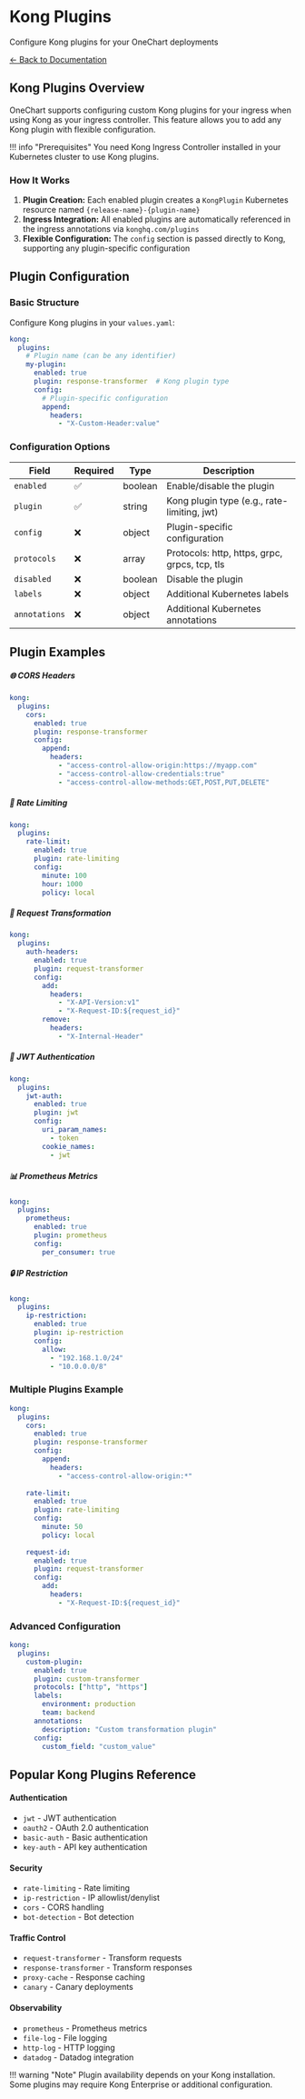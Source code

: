 # Kong Plugins

Configure Kong plugins for your OneChart deployments

[← Back to Documentation](index.md)

## Kong Plugins Overview

OneChart supports configuring custom Kong plugins for your ingress when using Kong as your ingress controller. This feature allows you to add any Kong plugin with flexible configuration.

!!! info "Prerequisites"
    You need Kong Ingress Controller installed in your Kubernetes cluster to use Kong plugins.

### How It Works

1. **Plugin Creation:** Each enabled plugin creates a `KongPlugin` Kubernetes resource named `{release-name}-{plugin-name}`
2. **Ingress Integration:** All enabled plugins are automatically referenced in the ingress annotations via `konghq.com/plugins`
3. **Flexible Configuration:** The `config` section is passed directly to Kong, supporting any plugin-specific configuration

## Plugin Configuration

### Basic Structure

Configure Kong plugins in your `values.yaml`:

```yaml
kong:
  plugins:
    # Plugin name (can be any identifier)
    my-plugin:
      enabled: true
      plugin: response-transformer  # Kong plugin type
      config:
        # Plugin-specific configuration
        append:
          headers:
            - "X-Custom-Header:value"
```

### Configuration Options

| Field | Required | Type | Description |
|-------|----------|------|-------------|
| `enabled` | ✅ | boolean | Enable/disable the plugin |
| `plugin` | ✅ | string | Kong plugin type (e.g., rate-limiting, jwt) |
| `config` | ❌ | object | Plugin-specific configuration |
| `protocols` | ❌ | array | Protocols: http, https, grpc, grpcs, tcp, tls |
| `disabled` | ❌ | boolean | Disable the plugin |
| `labels` | ❌ | object | Additional Kubernetes labels |
| `annotations` | ❌ | object | Additional Kubernetes annotations |

## Plugin Examples

<div class="plugin-example">
<h5>🌐 CORS Headers</h5>

```yaml
kong:
  plugins:
    cors:
      enabled: true
      plugin: response-transformer
      config:
        append:
          headers:
            - "access-control-allow-origin:https://myapp.com"
            - "access-control-allow-credentials:true"
            - "access-control-allow-methods:GET,POST,PUT,DELETE"
```
</div>

<div class="plugin-example">
<h5>🚦 Rate Limiting</h5>

```yaml
kong:
  plugins:
    rate-limit:
      enabled: true
      plugin: rate-limiting
      config:
        minute: 100
        hour: 1000
        policy: local
```
</div>

<div class="plugin-example">
<h5>🔄 Request Transformation</h5>

```yaml
kong:
  plugins:
    auth-headers:
      enabled: true
      plugin: request-transformer
      config:
        add:
          headers:
            - "X-API-Version:v1"
            - "X-Request-ID:${request_id}"
        remove:
          headers:
            - "X-Internal-Header"
```
</div>

<div class="plugin-example">
<h5>🔐 JWT Authentication</h5>

```yaml
kong:
  plugins:
    jwt-auth:
      enabled: true
      plugin: jwt
      config:
        uri_param_names:
          - token
        cookie_names:
          - jwt
```
</div>

<div class="plugin-example">
<h5>📊 Prometheus Metrics</h5>

```yaml
kong:
  plugins:
    prometheus:
      enabled: true
      plugin: prometheus
      config:
        per_consumer: true
```
</div>

<div class="plugin-example">
<h5>🔒 IP Restriction</h5>

```yaml
kong:
  plugins:
    ip-restriction:
      enabled: true
      plugin: ip-restriction
      config:
        allow:
          - "192.168.1.0/24"
          - "10.0.0.0/8"
```
</div>

### Multiple Plugins Example

```yaml
kong:
  plugins:
    cors:
      enabled: true
      plugin: response-transformer
      config:
        append:
          headers:
            - "access-control-allow-origin:*"
    
    rate-limit:
      enabled: true
      plugin: rate-limiting
      config:
        minute: 50
        policy: local
    
    request-id:
      enabled: true
      plugin: request-transformer
      config:
        add:
          headers:
            - "X-Request-ID:${request_id}"
```

### Advanced Configuration

```yaml
kong:
  plugins:
    custom-plugin:
      enabled: true
      plugin: custom-transformer
      protocols: ["http", "https"]
      labels:
        environment: production
        team: backend
      annotations:
        description: "Custom transformation plugin"
      config:
        custom_field: "custom_value"
```

## Popular Kong Plugins Reference

<div class="grid">
  <div class="card">
    <h4>Authentication</h4>
    <ul>
      <li><code>jwt</code> - JWT authentication</li>
      <li><code>oauth2</code> - OAuth 2.0 authentication</li>
      <li><code>basic-auth</code> - Basic authentication</li>
      <li><code>key-auth</code> - API key authentication</li>
    </ul>
  </div>
  <div class="card">
    <h4>Security</h4>
    <ul>
      <li><code>rate-limiting</code> - Rate limiting</li>
      <li><code>ip-restriction</code> - IP allowlist/denylist</li>
      <li><code>cors</code> - CORS handling</li>
      <li><code>bot-detection</code> - Bot detection</li>
    </ul>
  </div>
  <div class="card">
    <h4>Traffic Control</h4>
    <ul>
      <li><code>request-transformer</code> - Transform requests</li>
      <li><code>response-transformer</code> - Transform responses</li>
      <li><code>proxy-cache</code> - Response caching</li>
      <li><code>canary</code> - Canary deployments</li>
    </ul>
  </div>
  <div class="card">
    <h4>Observability</h4>
    <ul>
      <li><code>prometheus</code> - Prometheus metrics</li>
      <li><code>file-log</code> - File logging</li>
      <li><code>http-log</code> - HTTP logging</li>
      <li><code>datadog</code> - Datadog integration</li>
    </ul>
  </div>
</div>

!!! warning "Note"
    Plugin availability depends on your Kong installation. Some plugins may require Kong Enterprise or additional configuration.